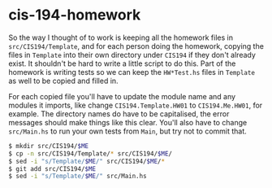 # cis-194-homework
So the way I thought of to work is keeping all the homework files in `src/CIS194/Template`, and for each
person doing the homework, copying the files in `Template` into their own directory under `CIS194` if they
don't already exist.  It shouldn't be hard to write a little script to do this.  Part of the homework
is writing tests so we can keep the `HW*Test.hs` files in `Template` as well to be copied and filled in.

For each copied file you'll have to update the module name and any modules it imports, like change
`CIS194.Template.HW01` to `CIS194.Me.HW01`, for example.  The directory names do have to be capitalised,
the error messages should make things like this clear.  You'll also have to change `src/Main.hs` to
run your own tests from `Main`, but try not to commit that.

``` bash
$ mkdir src/CIS194/$ME
$ cp -n src/CIS194/Template/* src/CIS194/$ME/
$ sed -i "s/Template/$ME/" src/CIS194/$ME/*
$ git add src/CIS194/$ME
$ sed -i "s/Template/$ME/" src/Main.hs
```
